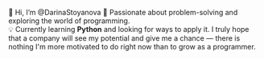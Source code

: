👋 Hi, I’m @DarinaStoyanova
🚀 Passionate about problem-solving and exploring the world of programming.  
💡 Currently learning **Python** and looking for ways to apply it. I truly hope that a company will see my potential and give me a chance — there is nothing I'm more motivated to do right now than to grow as a programmer.   
<!---
DarinaStoyanova/DarinaStoyanova is a ✨ special ✨ repository because its `README.md` (this file) appears on your GitHub profile.
You can click the Preview link to take a look at your changes.
--->
